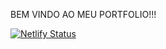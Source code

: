 BEM VINDO AO MEU PORTFOLIO!!!

[![Netlify Status](https://api.netlify.com/api/v1/badges/aa49be5e-1afb-474f-bdb9-16ab9ca903bd/deploy-status)](https://app.netlify.com/sites/denis-bonaccini/deploys)
